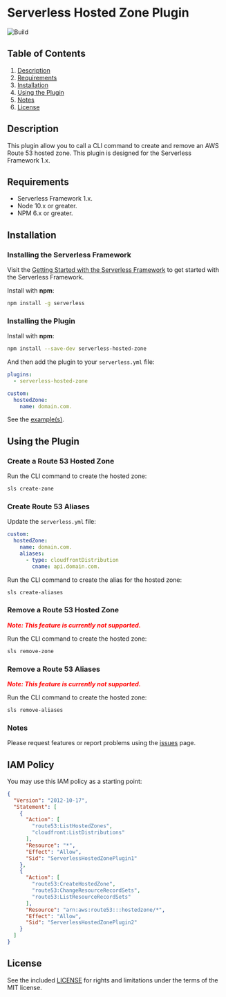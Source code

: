 # Serverless Hosted Zone Plugin

![Build](https://github.com/miguel-a-calles-mba/serverless-hosted-zone/workflows/Push%20to%20master/badge.svg)

## Table of Contents

1. [Description](#description)
2. [Requirements](#requirements)
3. [Installation](#installation)
4. [Using the Plugin](#using-the-plugin)
5. [Notes](#notes)
6. [License](#license)

## Description

This plugin allow you to call a CLI command to create and remove an AWS Route 53 hosted zone. This plugin is designed for the Serverless Framework 1.x.

## Requirements

- Serverless Framework 1.x.
- Node 10.x or greater.
- NPM 6.x or greater.

## Installation

### Installing the Serverless Framework

Visit the [Getting Started with the Serverless Framework](https://serverless.com/framework/docs/getting-started) to get started with the Serverless Framework.

Install with **npm**:

```sh
npm install -g serverless
```

### Installing the Plugin

Install with **npm**:

```sh
npm install --save-dev serverless-hosted-zone
```

And then add the plugin to your `serverless.yml` file:

```yaml
plugins:
  - serverless-hosted-zone

custom:
  hostedZone:
    name: domain.com.
```

See the [example(s)](./examples).

## Using the Plugin

### Create a Route 53 Hosted Zone

Run the CLI command to create the hosted zone:

```sh
sls create-zone
```

### Create Route 53 Aliases

Update the `serverless.yml` file:

```yaml
custom:
  hostedZone:
    name: domain.com.
    aliases:
      - type: cloudfrontDistribution
        cname: api.domain.com.
```

Run the CLI command to create the alias for the hosted zone:

```sh
sls create-aliases
```

### Remove a Route 53 Hosted Zone

***<span style="color:red">Note: This feature is currently not supported.</span>***

Run the CLI command to create the hosted zone:

```sh
sls remove-zone
```

### Remove a Route 53 Aliases

***<span style="color:red">Note: This feature is currently not supported.</span>***

Run the CLI command to create the hosted zone:

```sh
sls remove-aliases
```

### Notes

Please request features or report problems using the [issues](https://github.com/miguel-a-calles-mba/serverless-hosted-zone/issues) page.

## IAM Policy

You may use this IAM policy as a starting point:

```json
{
  "Version": "2012-10-17",
  "Statement": [
    {
      "Action": [
        "route53:ListHostedZones",
        "cloudfront:ListDistributions"
      ],
      "Resource": "*",
      "Effect": "Allow",
      "Sid": "ServerlessHostedZonePlugin1"
    },
    {
      "Action": [
        "route53:CreateHostedZone",
        "route53:ChangeResourceRecordSets",
        "route53:ListResourceRecordSets"
      ],
      "Resource": "arn:aws:route53:::hostedzone/*",
      "Effect": "Allow",
      "Sid": "ServerlessHostedZonePlugin2"
    }
  ]
}
```

## License

See the included [LICENSE](LICENSE) for rights and limitations under the terms of the MIT license.
